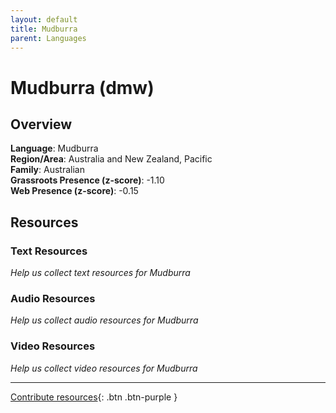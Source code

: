 ```yaml
---
layout: default
title: Mudburra
parent: Languages
---
```


# Mudburra (dmw)

## Overview

**Language**: Mudburra  
**Region/Area**: Australia and New Zealand, Pacific  
**Family**: Australian  
**Grassroots Presence (z-score)**: -1.10  
**Web Presence (z-score)**: -0.15  

## Resources

### Text Resources
*Help us collect text resources for Mudburra*

### Audio Resources
*Help us collect audio resources for Mudburra*

### Video Resources
*Help us collect video resources for Mudburra*

---

[Contribute resources](https://forms.office.com/e/1SfLJx3u1r){: .btn .btn-purple }
